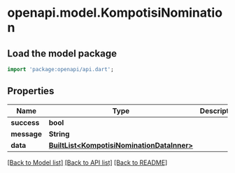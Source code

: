 # openapi.model.KompotisiNomination

## Load the model package
```dart
import 'package:openapi/api.dart';
```

## Properties
Name | Type | Description | Notes
------------ | ------------- | ------------- | -------------
**success** | **bool** |  | 
**message** | **String** |  | 
**data** | [**BuiltList&lt;KompotisiNominationDataInner&gt;**](KompotisiNominationDataInner.md) |  | 

[[Back to Model list]](../README.md#documentation-for-models) [[Back to API list]](../README.md#documentation-for-api-endpoints) [[Back to README]](../README.md)


